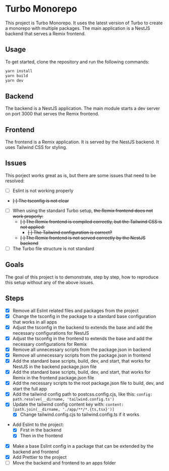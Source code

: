 # Turbo Monorepo

This project is Turbo Monorepo. It uses the latest version of Turbo to create a monorepo with
multiple packages. The main application is a NestJS backend that serves a Remix frontend.

## Usage

To get started, clone the repository and run the following commands:

```bash
yarn install
yarn build
yarn dev
```

## Backend

The backend is a NestJS application. The main module starts a dev server on port 3000 that serves
the Remix frontend.

## Frontend

The frontend is a Remix application. It is served by the NestJS backend. It uses Tailwind CSS for
styling.

## Issues

This porject works great as is, but there are some issues that need to be resolved:

- [ ] Eslint is not working properly
- ~~[ ] The tsconfig is not clear~~
- [ ] When using the standard Turbo setup, ~~the Remix frontend does not work properly:~~
  - ~~[ ] The Remix frontend is compiled correctly, but the Tailwind CSS is not applied:~~
    - ~~[ ] The Tailwind configuration is correct?~~
  - ~~[ ] The Remix frontend is not served correctly by the NestJS backend~~
- [ ] The Turbo file structure is not standard

## Goals

The goal of this project is to demonstrate, step by step, how to reproduce this setup without any of
the above issues.

## Steps

- [x] Remove all Eslint related files and packages from the project
- [x] Change the tsconfig in the package to a standard base configuration that works in all apps
- [x] Adjust the tsconfig in the backend to extends the base and add the necessary configurations
      for NestJS
- [x] Adjust the tsconfig in the frontend to extends the base and add the necessary configurations
      for Remix
- [x] Remove all unnecessary scripts from the package.json in backend
- [x] Remove all unnecessary scripts from the package.json in frontend
- [x] Add the standard base scripts, build, dev, and start, that works for NestJS in the backend
      package.json file
- [x] Add the standard base scripts, build, dev, and start, that works for Remix in the frontend
      package.json file
- [x] Add the necessary scripts to the root package.json file to build, dev, and start the full app
- [x] Add the tailwind config path to postcss.config.cjs, like this:
      `config: path.resolve(__dirname, 'tailwind.config.ts')`
- [x] Update the tailwind config content key with:
      `content: [path.join(__dirname, './app/**/*.{ts,tsx}')]`
  - [x] Change tailwind.config.cjs to tailwind.config.ts if it works
- Add Eslint to the project:
  - [x] First in the backend
  - [x] Then in the frontend
- [x] Make a base Eslint config in a package that can be extended by the backend and frontend
- [x] Add Prettier to the project
- [ ] Move the backend and frontend to an apps folder
